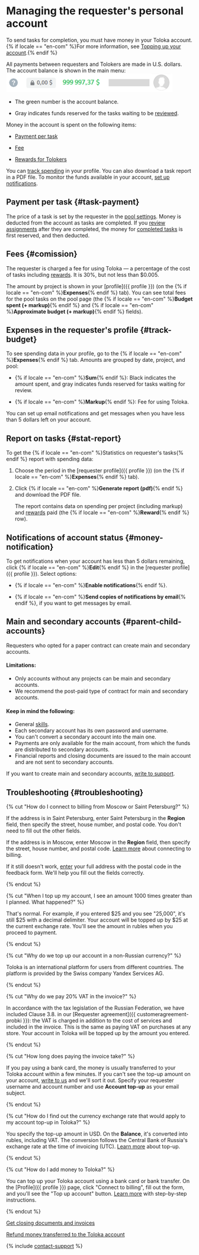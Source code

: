 # Managing the requester's personal account

To send tasks for completion, you must have money in your Toloka account. {% if locale == "en-com" %}For more information, see [Topping up your account](refill.md).{% endif %}

All payments between requesters and Tolokers are made in U.S. dollars. The account balance is shown in the main menu:
![](../_images/other/balance-ru.png)
- The green number is the account balance.

- Gray indicates funds reserved for the tasks waiting to be [reviewed](../../glossary.md#left-off-acceptance-ru).


Money in the account is spent on the following items:

- [Payment per task](#task-payment)

- [Fee](#comission)

- [Rewards for Tolokers](bonus.md)


You can [track spending](#track-budget) in your profile. You can also download a task report in a PDF file. To monitor the funds available in your account, [set up notifications](#money-notification).


## Payment per task {#task-payment}

The price of a task is set by the requester in the [pool settings](../../glossary.md#pool-ru). Money is deducted from the account as tasks are completed. If you [review assignments](accept.md) after they are completed, the money for [completed tasks](../../glossary.md#submitted-answers-ru) is first reserved, and then deducted.


## Fees {#comission}

The requester is charged a fee for using Toloka — a percentage of the cost of tasks including [rewards](bonus.md). It is 30%, but not less than $0.005.

The amount by project is shown in your [profile]({{ profile }}) (on the {% if locale == "en-com" %}**Expenses**{% endif %} tab). You can see total fees for the pool tasks on the pool page (the {% if locale == "en-com" %}**Budget spent (+ markup)**{% endif %} and {% if locale == "en-com" %}**Approximate budget (+ markup)**{% endif %} fields).


## Expenses in the requester's profile {#track-budget}

To see spending data in your profile, go to the {% if locale == "en-com" %}**Expenses**{% endif %} tab. Amounts are grouped by date, project, and pool:

- {% if locale == "en-com" %}**Sum**{% endif %}: Black indicates the amount spent, and gray indicates funds reserved for tasks waiting for review.

- {% if locale == "en-com" %}**Markup**{% endif %}: Fee for using Toloka.


You can set up email notifications and get messages when you have less than 5 dollars left on your account.


## Report on tasks {#stat-report}

To get the {% if locale == "en-com" %}Statistics on requester's tasks{% endif %} report with spending data:

1. Choose the period in the [requester profile]({{ profile }}) (on the {% if locale == "en-com" %}**Expenses**{% endif %} tab).

1. Click {% if locale == "en-com" %}**Generate report (pdf)**{% endif %} and download the PDF file.

    The report contains data on spending per project (including markup) and [rewards](../../glossary.md#bonus-ru) paid (the {% if locale == "en-com" %}**Reward**{% endif %} row).



## Notifications of account status {#money-notification}

To get notifications when your account has less than 5 dollars remaining, click {% if locale == "en-com" %}**Edit**{% endif %} in the [requester profile]({{ profile }}). Select options:

- {% if locale == "en-com" %}**Enable notifications**{% endif %}.

- {% if locale == "en-com" %}**Send copies of notifications by email**{% endif %}, if you want to get messages by email.



## Main and secondary accounts {#parent-child-accounts}

Requesters who opted for a paper contract can create main and secondary accounts.

#### Limitations:

- Only accounts without any projects can be main and secondary accounts.
- We recommend the post-paid type of contract for main and secondary accounts.

#### Keep in mind the following:

- General [skills](../../glossary.md#skill-ru).
- Each secondary account has its own password and username.
- You can't convert a secondary account into the main one.
- Payments are only available for the main account, from which the funds are distributed to secondary accounts.
- Financial reports and closing documents are issued to the main account and are not sent to secondary accounts.

If you want to create main and secondary accounts, [write to support](../troubleshooting/support.md#new).


## Troubleshooting {#troubleshooting}

{% cut "How do I connect to billing from Moscow or Saint Petersburg?" %}

If the address is in Saint Petersburg, enter Saint Petersburg in the **Region** field, then specify the street, house number, and postal code. You don't need to fill out the other fields.

If the address is in Moscow, enter Moscow in the **Region** field, then specify the street, house number, and postal code. [Learn more](refill.md#step-by-step) about connecting to billing.

If it still doesn't work, [enter](../troubleshooting/troubleshooting.md) your full address with the postal code in the feedback form. We'll help you fill out the fields correctly.

{% endcut %}

{% cut "When I top up my account, I see an amount 1000 times greater than I planned. What happened?" %}

That's normal. For example, if you entered $25 and you see "25,000", it's still $25 with a decimal delimiter. Your account will be topped up by $25 at the current exchange rate. You'll see the amount in rubles when you proceed to payment.

{% endcut %}

{% cut "Why do we top up our account in a non-Russian currency?" %}

Toloka is an international platform for users from different countries. The platform is provided by the Swiss company Yandex Services AG.

{% endcut %}

{% cut "Why do we pay 20% VAT in the invoice?" %}

In accordance with the tax legislation of the Russian Federation, we have included Clause 3.8. in our [Requester agreement]({{ customeragreement-probki }}): the VAT is charged in addition to the cost of services and included in the invoice. This is the same as paying VAT on purchases at any store. Your account in Toloka will be topped up by the amount you entered.

{% endcut %}

{% cut "How long does paying the invoice take?" %}

If you pay using a bank card, the money is usually transferred to your Toloka account within a few minutes. If you can't see the top-up amount on your account, [write to us](../troubleshooting/support.md#help) and we'll sort it out. Specify your requester username and account number and use **Account top-up** as your email subject.

{% endcut %}

{% cut "How do I find out the currency exchange rate that would apply to my account top-up in Toloka?" %}

You specify the top-up amount in USD. On the **Balance**, it's converted into rubles, including VAT. The conversion follows the Central Bank of Russia's exchange rate at the time of invoicing (UTC). [Learn more](refill.md) about top-up.

{% endcut %}

{% cut "How do I add money to Toloka?" %}

You can top up your Toloka account using a bank card or bank transfer. On the [Profile]({{ profile }}) page, click "Connect to billing", fill out the form, and you'll see the "Top up account" button. [Learn more](refill.md#step-by-step) with step-by-step instructions.

{% endcut %}

[Get closing documents and invoices](../troubleshooting/support.md#feedback_g3b_vj3_qjb)

[Refund money transferred to the Toloka account](../troubleshooting/support.md#feedback_khw_wc3_qjb)

{% include [contact-support](../_includes/contact-support-help.md) %}
